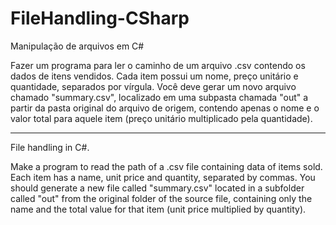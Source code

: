# FileHandling-CSharp
Manipulação de arquivos em C#

Fazer um programa para ler o caminho de um arquivo .csv contendo os dados de itens vendidos. Cada item possui um nome, preço unitário e
quantidade, separados por vírgula. Você deve gerar um novo arquivo chamado "summary.csv", localizado em uma subpasta chamada "out" a partir
da pasta original do arquivo de origem, contendo apenas o nome e o valor total para aquele item (preço unitário multiplicado pela
quantidade).
*******************************************************************************************************************************************
File handling in C#.

Make a program to read the path of a .csv file containing data of items sold. Each item has a name, unit price and quantity, separated by
commas. You should generate a new file called "summary.csv" located in a subfolder called "out" from the original folder of the source
file, containing only the name and the total value for that item (unit price multiplied by quantity).
